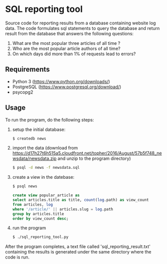 # SQL reporting tool
Source code for reporting results from a database containing website log data. The code formulates sql statements to query the database and return result from the database that answers the following questions:

1. What are the most popular three articles of all time ?
2. Who are the most popular article authors of all time?
3. On which days did more than 1% of requests lead to errors?

## Requirements
- Python 3 (https://www.python.org/downloads/)
- PostgreSQL (https://www.postgresql.org/download/)
- psycopg2

## Usage
To run the program, do the following steps:
1. setup the initial database:
    ```sh
    $ createdb news
    ```
2. import the data (download from https://d17h27t6h515a5.cloudfront.net/topher/2016/August/57b5f748_newsdata/newsdata.zip and unzip to the program directory)
    ```sh
    $ psql -d news -f newsdata.sql
    ```
3. create a view in the datebase:
    ```sh
    $ psql news
    ```
    ```sql
    create view popular_article as
    select articles.title as title, count(log.path) as view_count
    from articles, log
    where '/article/' || articles.slug = log.path
    group by articles.title
    order by view_count desc;
    ```
4. run the program
    ```sh
    $ ./sql_reporting_tool.py
    ```
After the program completes, a text file called 'sql_reporting_result.txt' containing the results is generated under the same directory where the code is run.